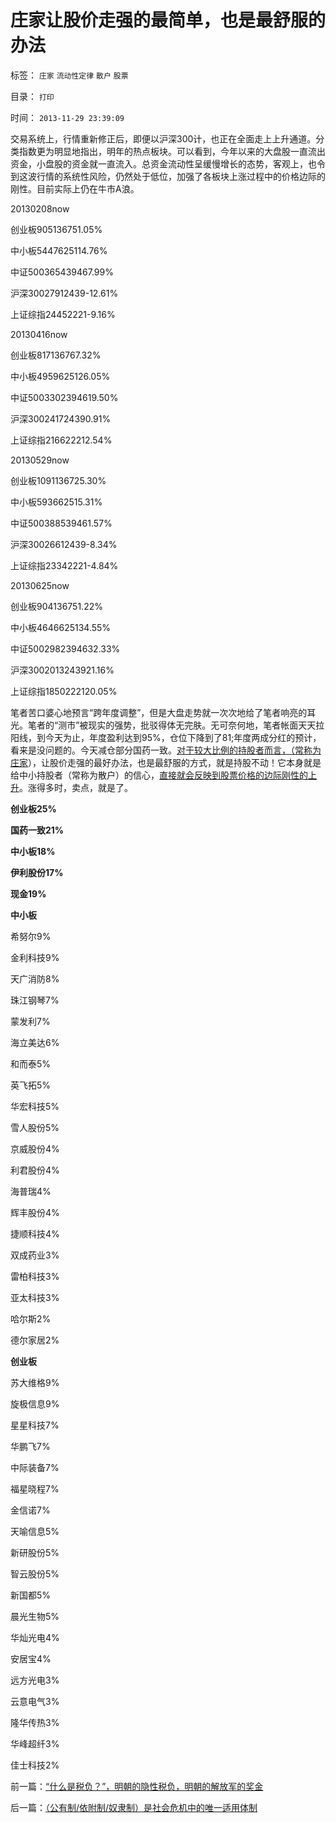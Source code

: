 # 庄家让股价走强的最简单，也是最舒服的办法

标签： `庄家` `流动性定律` `散户` `股票` 

目录： `打印`

时间： `2013-11-29 23:39:09`

交易系统上，行情重新修正后，即便以沪深300计，也正在全面走上上升通道。分类指数更为明显地指出，明年的热点板块。可以看到，今年以来的大盘股一直流出资金，小盘股的资金就一直流入。总资金流动性呈缓慢增长的态势，客观上，也令到这波行情的系统性风险，仍然处于低位，加强了各板块上涨过程中的价格边际的刚性。目前实际上仍在牛市A浪。

20130208now

创业板905136751.05%

中小板5447625114.76%

中证500365439467.99%

沪深30027912439-12.61%

上证综指24452221-9.16%

20130416now

创业板817136767.32%

中小板4959625126.05%

中证5003302394619.50%

沪深300241724390.91%

上证综指216622212.54%

20130529now

创业板1091136725.30%

中小板593662515.31%

中证500388539461.57%

沪深30026612439-8.34%

上证综指23342221-4.84%

20130625now

创业板904136751.22%

中小板4646625134.55%

中证5002982394632.33%

沪深3002013243921.16%

上证综指1850222120.05%

笔者苦口婆心地预言“跨年度调整”，但是大盘走势就一次次地给了笔者响亮的耳光。笔者的“测市”被现实的强势，批驳得体无完肤。无可奈何地，笔者帐面天天拉阳线，到今天为止，年度盈利达到95%，仓位下降到了81;年度两成分红的预计，看来是没问题的。今天减仓部分国药一致。[对于较大比例的持股者而言，（常称为庄家](../../../2013/10/27/庄家持筹比例与效益的关系示意图，逻辑推导的流程.md)），让股价走强的最好办法，也是最舒服的方式，就是持股不动！它本身就是给中小持股者（常称为散户）的信心，[直接就会反映到股票价格的边际刚性的上升](../../../2013/10/31/“流动性守恒”即流动性定律的“微分，snapshot”和股市的测不准.md)。涨得多时，卖点，就是了。

**创业板25%**

**国药一致21%**

**中小板18%**

**伊利股份17%**

**现金19%**



**中小板**

希努尔9%

金利科技9%

天广消防8%

珠江钢琴7%

蒙发利7%

海立美达6%

和而泰5%

英飞拓5%

华宏科技5%

雪人股份5%

京威股份4%

利君股份4%

海普瑞4%

辉丰股份4%

捷顺科技4%

双成药业3%

雷柏科技3%

亚太科技3%

哈尔斯2%

德尔家居2%

**创业板**

苏大维格9%

旋极信息9%

星星科技7%

华鹏飞7%

中际装备7%

福星晓程7%

金信诺7%

天喻信息5%

新研股份5%

智云股份5%

新国都5%

晨光生物5%

华灿光电4%

安居宝4%

远方光电3%

云意电气3%

隆华传热3%

华峰超纤3%

佳士科技2%



前一篇：[“什么是税负？”，明朝的隐性税负，明朝的解放军的奖金](../../../2013/11/29/“什么是税负？”，明朝的隐性税负，明朝的解放军的奖金.md)

后一篇：[（公有制/依附制/奴隶制）是社会危机中的唯一适用体制](../../../2013/11/30/（公有制／依附制／奴隶制）是社会危机中的唯一适用体制.md)